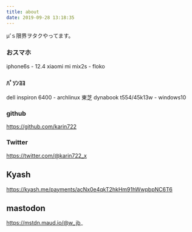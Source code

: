 ```yaml
---
title: about
date: 2019-09-28 13:18:35
---
```

μ’ｓ限界ヲタクやってます。
<!-- more -->
<!-- toc -->

### おスマホ
iphone6s - 12.4
xiaomi mi mix2s - floko

### ﾊﾟｿﾝﾖﾖ
dell inspiron 6400 - archlinux
東芝 dynabook t554/45k13w - windows10

### github
https://github.com/karin722

### Twitter
https://twitter.com/@karin722_x

## Kyash
https://kyash.me/payments/acNx0e4qkT2hkHm91hWwpbpNC6T6

## mastodon
https://mstdn.maud.io/@w_jb_
